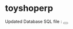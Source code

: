 # toyshoperp

Updated Database SQL file :
<button>
<a href="https://drive.google.com/drive/folders/1xvjY6wEm5TYMqP0IbUJQdzNM8DKVRyzW?usp=sharing">
</button>
